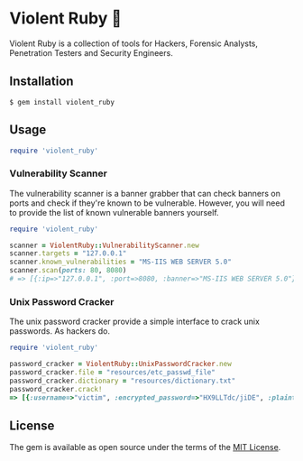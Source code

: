 # Violent Ruby 🎻

Violent Ruby is a collection of tools for Hackers, Forensic Analysts, Penetration Testers and Security Engineers.

## Installation

    $ gem install violent_ruby

## Usage

```ruby
require 'violent_ruby'
```

### Vulnerability Scanner

The vulnerability scanner is a banner grabber that can check banners on ports and check if they're known to be vulnerable. However, you will need to provide the list of known vulnerable banners yourself.
```ruby
require 'violent_ruby'

scanner = ViolentRuby::VulnerabilityScanner.new
scanner.targets = "127.0.0.1"
scanner.known_vulnerabilities = "MS-IIS WEB SERVER 5.0"
scanner.scan(ports: 80, 8080)
# => [{:ip=>"127.0.0.1", :port=>8080, :banner=>"MS-IIS WEB SERVER 5.0"}]
```

### Unix Password Cracker

The unix password cracker provide a simple interface to crack unix passwords. As hackers do.
```ruby
require 'violent_ruby'

password_cracker = ViolentRuby::UnixPasswordCracker.new
password_cracker.file = "resources/etc_passwd_file"
password_cracker.dictionary = "resources/dictionary.txt"
password_cracker.crack!
=> [{:username=>"victim", :encrypted_password=>"HX9LLTdc/jiDE", :plaintext_password=>"egg"}]
```

## License

The gem is available as open source under the terms of the [MIT License](http://opensource.org/licenses/MIT).

